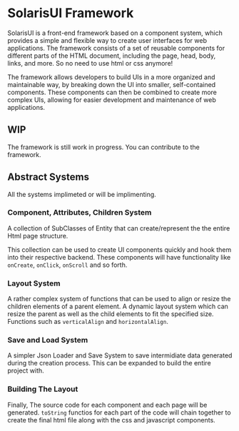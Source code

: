 
# SolarisUI Framework

SolarisUI is a front-end framework based on a component system, which provides a simple and flexible way to create user interfaces for web applications. The framework consists of a set of reusable components for different parts of the HTML document, including the page, head, body, links, and more. So no need to use html or css anymore!

The framework allows developers to build UIs in a more organized and maintainable way, by breaking down the UI into smaller, self-contained components. These components can then be combined to create more complex UIs, allowing for easier development and maintenance of web applications.

## WIP
The framework is still work in progress. You can contribute to the framework.


## Abstract Systems 
All the systems implimeted or will be implimenting.

### Component, Attributes, Children System
A collection of SubClasses of Entity that can create/represent the the entire Html page structure.

This collection can be used to create UI components quickly and hook them into their respective backend. These components will have functionality like `onCreate`, `onClick`, `onScroll` and so forth.

### Layout System
A rather complex system of functions that can be used to align or resize the children elements of a parent element. A dynamic layout system which can resize the parent as well as the child elements to fit the specified size. Functions such as `verticalAlign` and `horizontalAlign`.

### Save and Load System
A simpler Json Loader and Save System to save intermidiate data generated during the creation process. This can be expanded to build the entire project with. 

### Building The Layout
Finally, The source code for each component and each page will be generated.
`toString` functios for each part of the code will chain together to create the final html file along with the css and javascript components.